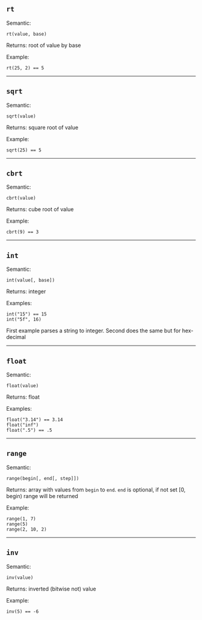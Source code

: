 ## `rt`
Semantic:
```
rt(value, base)
```
Returns: root of value by base

Example:
```
rt(25, 2) == 5
```

---

## `sqrt`
Semantic:
```
sqrt(value)
```
Returns: square root of value

Example:
```
sqrt(25) == 5
```

---

## `cbrt`
Semantic:
```
cbrt(value)
```
Returns: cube root of value

Example:
```
cbrt(9) == 3
```

---

## `int`
Semantic:
```
int(value[, base])
```
Returns: integer

Examples:
```
int("15") == 15
int("5f", 16)
```
First example parses a string to integer. Second does the same but for hex-decimal

---

## `float`
Semantic:
```
float(value)
```
Returns: float

Examples:
```
float("3.14") == 3.14
float("inf")
float(".5") == .5
```

---

## `range`
Semantic:
```
range(begin[, end[, step]])
```
Returns: array with values from `begin` to `end`. `end` is optional, if not set [0, begin) range will be returned

Example:
```
range(1, 7)
range(5)
range(2, 10, 2)
```

---

## `inv`
Semantic:
```
inv(value)
```
Returns: inverted (bitwise not) value

Example:
```
inv(5) == -6
```
